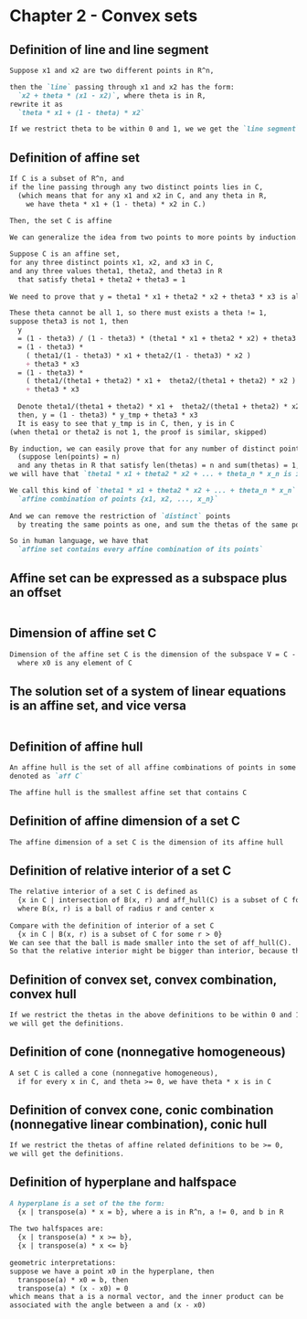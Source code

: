# Chapter 2 - Convex sets

## Definition of line and line segment
```markdown
Suppose x1 and x2 are two different points in R^n,

then the `line` passing through x1 and x2 has the form:
  `x2 + theta * (x1 - x2)`, where theta is in R,
rewrite it as
  `theta * x1 + (1 - theta) * x2`

If we restrict theta to be within 0 and 1, we we get the `line segment`
```

## Definition of affine set
```markdown
If C is a subset of R^n, and 
if the line passing through any two distinct points lies in C,
  (which means that for any x1 and x2 in C, and any theta in R, 
    we have theta * x1 + (1 - theta) * x2 in C.)
    
Then, the set C is affine
```

```markdown
We can generalize the idea from two points to more points by induction.

Suppose C is an affine set, 
for any three distinct points x1, x2, and x3 in C,
and any three values theta1, theta2, and theta3 in R
  that satisfy theta1 + theta2 + theta3 = 1
  
We need to prove that y = theta1 * x1 + theta2 * x2 + theta3 * x3 is also in C

These theta cannot be all 1, so there must exists a theta != 1,
suppose theta3 is not 1, then 
  y
  = (1 - theta3) / (1 - theta3) * (theta1 * x1 + theta2 * x2) + theta3 * x3
  = (1 - theta3) * 
    ( theta1/(1 - theta3) * x1 + theta2/(1 - theta3) * x2 )
    + theta3 * x3
  = (1 - theta3) *
    ( theta1/(theta1 + theta2) * x1 +  theta2/(theta1 + theta2) * x2 )
    + theta3 * x3
  
  Denote theta1/(theta1 + theta2) * x1 +  theta2/(theta1 + theta2) * x2 as y_tmp
  then, y = (1 - theta3) * y_tmp + theta3 * x3
  It is easy to see that y_tmp is in C, then, y is in C
(when theta1 or theta2 is not 1, the proof is similar, skipped)

By induction, we can easily prove that for any number of distinct points in C,
  (suppose len(points) = n)
  and any thetas in R that satisfy len(thetas) = n and sum(thetas) = 1, 
we will have that `theta1 * x1 + theta2 * x2 + ... + theta_n * x_n is in C`

We call this kind of `theta1 * x1 + theta2 * x2 + ... + theta_n * x_n` as
  `affine combination of points {x1, x2, ..., x_n}`
  
And we can remove the restriction of `distinct` points
  by treating the same points as one, and sum the thetas of the same points as a new theta.

So in human language, we have that
  `affine set contains every affine combination of its points`
```

## Affine set can be expressed as a subspace plus an offset
```markdown

```

## Dimension of affine set C
```markdown
Dimension of the affine set C is the dimension of the subspace V = C - x0,
  where x0 is any element of C
```

## The solution set of a system of linear equations is an affine set, and vice versa
```markdown
```

## Definition of affine hull
```markdown
An affine hull is the set of all affine combinations of points in some subset C of R,
denoted as `aff C`

The affine hull is the smallest affine set that contains C
```

## Definition of affine dimension of a set C
```markdown
The affine dimension of a set C is the dimension of its affine hull
```

## Definition of relative interior of a set C
```markdown
The relative interior of a set C is defined as
  {x in C | intersection of B(x, r) and aff_hull(C) is a subset of C for some r > 0}
  where B(x, r) is a ball of radius r and center x 
  
Compare with the definition of interior of a set C
  {x in C | B(x, r) is a subset of C for some r > 0}
We can see that the ball is made smaller into the set of aff_hull(C).
So that the relative interior might be bigger than interior, because the condition is relaxed
```

## Definition of convex set, convex combination, convex hull
```markdown
If we restrict the thetas in the above definitions to be within 0 and 1, 
we will get the definitions.
```

## Definition of cone (nonnegative homogeneous)
```markdown
A set C is called a cone (nonnegative homogeneous),
  if for every x in C, and theta >= 0, we have theta * x is in C
```

## Definition of convex cone, conic combination (nonnegative linear combination), conic hull
```markdown
If we restrict the thetas of affine related definitions to be >= 0,
we will get the definitions.
```

## Definition of hyperplane and halfspace
```markdown
A hyperplane is a set of the the form:
  {x | transpose(a) * x = b}, where a is in R^n, a != 0, and b in R
  
The two halfspaces are:
  {x | transpose(a) * x >= b},
  {x | transpose(a) * x <= b}
  
geometric interpretations:
suppose we have a point x0 in the hyperplane, then
  transpose(a) * x0 = b, then
  transpose(a) * (x - x0) = 0
which means that a is a normal vector, and the inner product can be 
associated with the angle between a and (x - x0)
```
